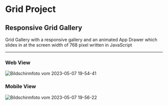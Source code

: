 # Grid Project

## Responsive Grid Gallery

Grid Gallery with a responsive gallery and an animated App Drawer
which slides in at the screen width of 768 pixel written in JavaScript

---

### Web View
![Bildschirmfoto vom 2023-05-07 19-54-41](https://user-images.githubusercontent.com/84669111/236694337-919aa358-e5a1-496f-8108-5a24527d5d1e.png)

### Mobile View
![Bildschirmfoto vom 2023-05-07 19-56-22](https://user-images.githubusercontent.com/84669111/236694398-ff38f6fa-bf99-45e9-bafa-00c138f83cc5.png)
